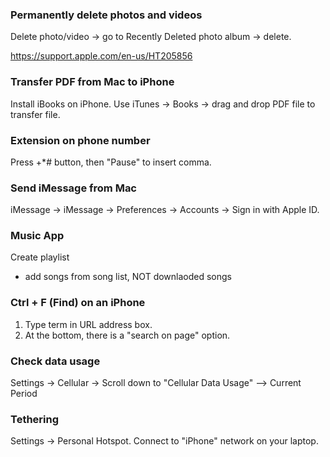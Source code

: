 ### Permanently delete photos and videos

Delete photo/video -> go to Recently Deleted photo album -> delete.

https://support.apple.com/en-us/HT205856


### Transfer PDF from Mac to iPhone

Install iBooks on iPhone. Use iTunes -> Books -> drag and drop PDF file to transfer file.


### Extension on phone number

Press +*# button, then "Pause" to insert comma.


### Send iMessage from Mac

iMessage -> iMessage -> Preferences -> Accounts -> Sign in with Apple ID.


### Music App

Create playlist
- add songs from song list, NOT downlaoded songs


### Ctrl + F (Find) on an iPhone
1. Type term in URL address box.
2. At the bottom, there is a "search on page" option.


### Check data usage
Settings -> Cellular -> Scroll down to "Cellular Data Usage" --> Current Period


### Tethering
Settings -> Personal Hotspot. Connect to "iPhone" network on your laptop.